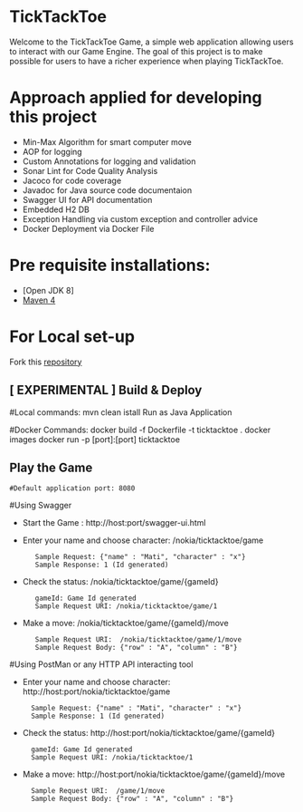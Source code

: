 # TickTackToe
Welcome to the TickTackToe Game, a simple web application allowing users to interact with our Game Engine. The goal of this project is to make possible for users to have a richer experience when playing TickTackToe.

# Approach applied for developing this project
* Min-Max Algorithm for smart computer move
* AOP for logging
* Custom Annotations for logging and validation
* Sonar Lint for Code Quality Analysis
* Jacoco for code coverage
* Javadoc for Java source code documentaion
* Swagger UI for API documentation
* Embedded H2 DB
* Exception Handling via custom exception and controller advice
* Docker Deployment via Docker File

# Pre requisite installations:
* [Open JDK 8]
* [Maven 4](https://maven.apache.org/download.cgi)

# For Local set-up
Fork this [repository](https://github.com/Khusboo295/tic-tac-toe.git)

## [ EXPERIMENTAL ] Build & Deploy

#Local commands:
		mvn clean istall
		Run as Java Application

#Docker Commands:
	docker build -f Dockerfile -t ticktacktoe .
	docker images
	docker run -p [port]:[port] ticktacktoe

## Play the Game
	#Default application port: 8080
#Using Swagger
* Start the Game : http://host:port/swagger-ui.html
* Enter your name and choose character: /nokia/ticktacktoe/game

		 Sample Request: {"name" : "Mati", "character" : "x"}
		 Sample Response: 1 (Id generated)
* Check the status: /nokia/ticktacktoe/game/{gameId}

		 gameId: Game Id generated
		 Sample Request URI: /nokia/ticktacktoe/game/1
* Make a move: /nokia/ticktacktoe/game/{gameId}/move

		 Sample Request URI:  /nokia/ticktacktoe/game/1/move
		 Sample Request Body: {"row" : "A", "column" : "B"}
	
#Using PostMan or any HTTP API interacting tool
* Enter your name and choose character: http://host:port/nokia/ticktacktoe/game

		Sample Request: {"name" : "Mati", "character" : "x"}
		Sample Response: 1 (Id generated)
* Check the status: http://host:port/nokia/ticktacktoe/game/{gameId}

		gameId: Game Id generated
		Sample Request URI: /nokia/ticktacktoe/1
* Make a move: http://host:port/nokia/ticktacktoe/game/{gameId}/move

		Sample Request URI:  /game/1/move
		Sample Request Body: {"row" : "A", "column" : "B"}


 


